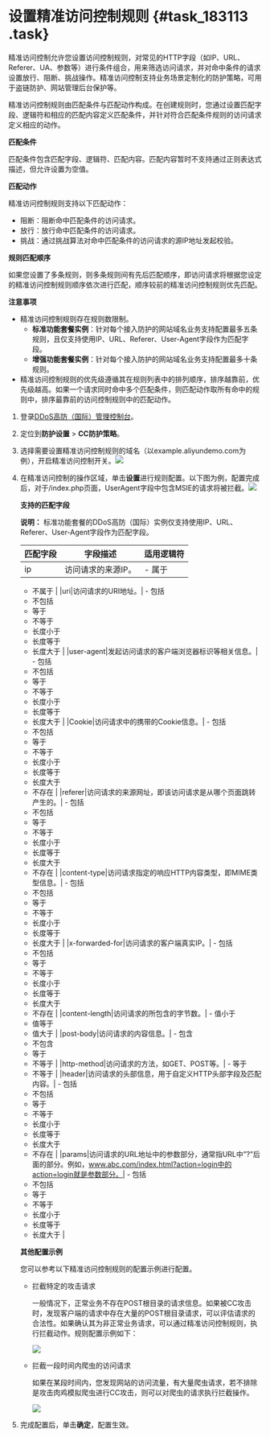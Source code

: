 # 设置精准访问控制规则 {#task_183113 .task}

精准访问控制允许您设置访问控制规则，对常见的HTTP字段（如IP、URL、Referer、UA、参数等）进行条件组合，用来筛选访问请求，并对命中条件的请求设置放行、阻断、挑战操作。精准访问控制支持业务场景定制化的防护策略，可用于盗链防护、网站管理后台保护等。

精准访问控制规则由匹配条件与匹配动作构成。在创建规则时，您通过设置匹配字段、逻辑符和相应的匹配内容定义匹配条件，并针对符合匹配条件规则的访问请求定义相应的动作。

**匹配条件**

匹配条件包含匹配字段、逻辑符、匹配内容。匹配内容暂时不支持通过正则表达式描述，但允许设置为空值。

**匹配动作**

精准访问控制规则支持以下匹配动作：

-   阻断：阻断命中匹配条件的访问请求。
-   放行：放行命中匹配条件的访问请求。
-   挑战：通过挑战算法对命中匹配条件的访问请求的源IP地址发起校验。

**规则匹配顺序**

如果您设置了多条规则，则多条规则间有先后匹配顺序，即访问请求将根据您设定的精准访问控制规则顺序依次进行匹配，顺序较前的精准访问控制规则优先匹配。

**注意事项** 

-   精准访问控制规则存在规则数限制。
    -   **标准功能套餐实例**：针对每个接入防护的网站域名业务支持配置最多五条规则，且仅支持使用IP、URL、Referer、User-Agent字段作为匹配字段。
    -   **增强功能套餐实例**：针对每个接入防护的网站域名业务支持配置最多十条规则。
-   精准访问控制规则的优先级遵循其在规则列表中的排列顺序，排序越靠前，优先级越高。如果一个请求同时命中多个匹配条件，则匹配动作取所有命中的规则中，排序最靠前的访问控制规则中的匹配动作。

1.  登录[DDoS高防（国际）管理控制台](https://yundun.console.aliyun.com/?p=ddosdip)。
2.  定位到**防护设置** \> **CC防护策略**。
3.  选择需要设置精准访问控制规则的域名（以example.aliyundemo.com为例），开启精准访问控制开关。![](http://static-aliyun-doc.oss-cn-hangzhou.aliyuncs.com/assets/img/156910/156436725244278_zh-CN.png)


4.  在精准访问控制的操作区域，单击**设置**进行规则配置。以下图为例，配置完成后，对于/index.php页面，UserAgent字段中包含MSIE的请求将被拦截。![](http://static-aliyun-doc.oss-cn-hangzhou.aliyuncs.com/assets/img/156910/156436725244279_zh-CN.png)

 

    **支持的匹配字段** 

    **说明：** 标准功能套餐的DDoS高防（国际）实例仅支持使用IP、URL、Referer、User-Agent字段作为匹配字段。

    |匹配字段|字段描述|适用逻辑符|
    |----|----|-----|
    |ip|访问请求的来源IP。|     -   属于
    -   不属于
 |
    |uri|访问请求的URI地址。|     -   包括
    -   不包括
    -   等于
    -   不等于
    -   长度小于
    -   长度等于
    -   长度大于
 |
    |user-agent|发起访问请求的客户端浏览器标识等相关信息。|     -   包括
    -   不包括
    -   等于
    -   不等于
    -   长度小于
    -   长度等于
    -   长度大于
 |
    |Cookie|访问请求中的携带的Cookie信息。|     -   包括
    -   不包括
    -   等于
    -   不等于
    -   长度小于
    -   长度等于
    -   长度大于
    -   不存在
 |
    |referer|访问请求的来源网址，即该访问请求是从哪个页面跳转产生的。|     -   包括
    -   不包括
    -   等于
    -   不等于
    -   长度小于
    -   长度等于
    -   长度大于
    -   不存在
 |
    |content-type|访问请求指定的响应HTTP内容类型，即MIME类型信息。|     -   包括
    -   不包括
    -   等于
    -   不等于
    -   长度小于
    -   长度等于
    -   长度大于
 |
    |x-forwarded-for|访问请求的客户端真实IP。|     -   包括
    -   不包括
    -   等于
    -   不等于
    -   长度小于
    -   长度等于
    -   长度大于
    -   不存在
 |
    |content-length|访问请求的所包含的字节数。|     -   值小于
    -   值等于
    -   值大于
 |
    |post-body|访问请求的内容信息。|     -   包含
    -   不包含
    -   等于
    -   不等于
 |
    |http-method|访问请求的方法，如GET、POST等。|     -   等于
    -   不等于
 |
    |header|访问请求的头部信息，用于自定义HTTP头部字段及匹配内容。|     -   包括
    -   不包括
    -   等于
    -   不等于
    -   长度小于
    -   长度等于
    -   长度大于
    -   不存在
 |
    |params|访问请求的URL地址中的参数部分，通常指URL中”?”后面的部分。例如，www.abc.com/index.html?action=login中的action=login就是参数部分。|     -   包括
    -   不包括
    -   等于
    -   不等于
    -   长度小于
    -   长度等于
    -   长度大于
 |

    **其他配置示例**

    您可以参考以下精准访问控制规则的配置示例进行配置。

    -   拦截特定的攻击请求

        一般情况下，正常业务不存在POST根目录的请求信息。如果被CC攻击时，发现客户端的请求中存在大量的POST根目录请求，可以评估请求的合法性。如果确认其为非正常业务请求，可以通过精准访问控制规则，执行拦截动作。规则配置示例如下：

        ![](http://static-aliyun-doc.oss-cn-hangzhou.aliyuncs.com/assets/img/156910/156436725244280_zh-CN.png)

    -   拦截一段时间内爬虫的访问请求

        如果在某段时间内，您发现网站的访问流量，有大量爬虫请求，若不排除是攻击肉鸡模拟爬虫进行CC攻击，则可以对爬虫的请求执行拦截操作。

        ![](http://static-aliyun-doc.oss-cn-hangzhou.aliyuncs.com/assets/img/156910/156436725244281_zh-CN.png)

5.  完成配置后，单击**确定**，配置生效。

